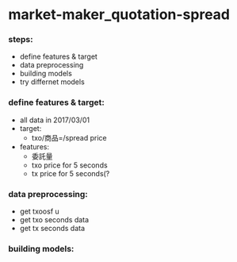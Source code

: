 # market-maker_quotation-spread  
### steps:  
* define features & target
* data preprocessing
* building models
* try differnet models

### define features & target:
* all data in 2017/03/01
* target:  
    * txo/商品=/spread price
* features:  
    * 委託量  
    * txo price for 5 seconds
    * tx price for 5 seconds(?
  
### data preprocessing:
* get txoosf u
* get txo seconds data
* get tx seconds data

### building models:
